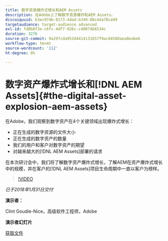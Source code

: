 ```yaml
---
title: 数字资源爆炸式增长和AEM Assets
description: 在Adobe上了解数字资源爆炸和AEM Assets。
discoiquuid: b3ec974b-8173-4dad-b349-88c4da78ce89
targetaudience: target-audience advanced
exl-id: fd0b8f3e-c6fc-4df7-926c-c40074b6534c
duration: 3276
source-git-commit: 9a297cda953d4414131657f9ac84580aea0eabeb
workflow-type: tm+mt
source-wordcount: '112'
ht-degree: 0%

---
```


# 数字资产爆炸式增长和[!DNL AEM Assets]{#the-digital-asset-explosion-aem-assets}

在Adobe，我们观察到数字资产在4个关键领域出现爆炸式增长：

* 正在生成的数字资源的文件大小
* 正在生成的数字资产的数量
* 我们的用户和客户对数字资产的期望
* 对越来越大的[!DNL AEM Assets]部署的请求

在本次研讨会中，我们将了解数字资产爆炸式增长，了解AEM在资产爆炸式增长中的规模，并在客户的[!DNL AEM Assets]项目生命周期中一直以客户为榜样。

>[!VIDEO](https://video.tv.adobe.com/v/21474/?quality=9)

*已于2018年1月31日交付*

**演示者：**

Clint Goudie-Nice，高级软件工程师，Adobe

**演示者幻灯片**

[获取文件](assets/1+30+18+the+digital+asset+explosion+gems.pdf)
<!--
[Get back to the Overview](https://helpx.adobe.com/cn/experience-manager/kt/eseminars/gems/aem-index.html)
-->
